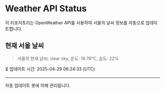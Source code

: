 
# Weather API Status

이 리포지토리는 OpenWeather API를 사용하여 서울의 날씨 정보를 자동으로 업데이트합니다.

## 현재 서울 날씨
> 서울의 현재 날씨: clear sky, 온도: 19.76°C, 습도: 22%

⏳ 업데이트 시간: 2025-04-29 06:24:33 (UTC)

---
자동 업데이트 봇에 의해 관리됩니다.
